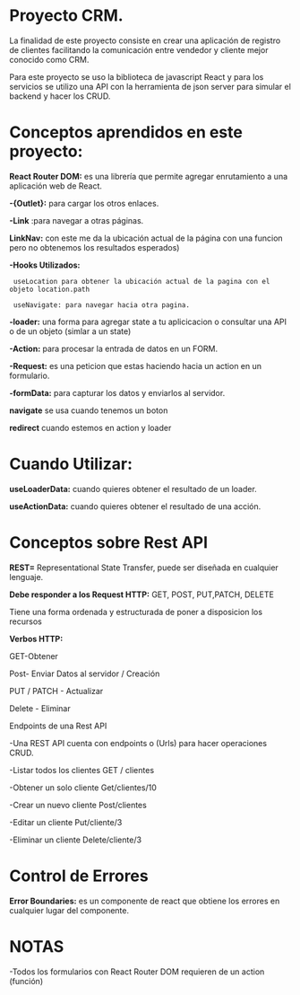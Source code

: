 # Proyecto CRM.

La finalidad de este proyecto consiste en crear una aplicación de registro de clientes facilitando la comunicación entre vendedor y cliente
mejor conocido como CRM.

Para este proyecto se uso la biblioteca de javascript React y para los servicios se utilizo una API con la herramienta de json server para simular el backend y hacer los
CRUD.

# Conceptos aprendidos en este proyecto:
 
 **React Router DOM:** es una librería que permite agregar enrutamiento a una aplicación web de React.
 
**-{Outlet}:** para cargar los otros enlaces.

**-Link** :para navegar a otras páginas.

**LinkNav:** con este me da la ubicación actual de la página con una funcion pero no obtenemos los resultados esperados)

**-Hooks Utilizados:**
    
     useLocation para obtener la ubicación actual de la pagina con el objeto location.path

     useNavigate: para navegar hacia otra pagina.

**-loader:** una forma para agregar state a tu aplicicacion o consultar una API o de un objeto (simlar a un state)

**-Action:** para procesar la entrada de datos en un FORM.

**-Request:** es una peticion que estas haciendo hacia un action en un formulario.

**-formData:** para capturar los datos y enviarlos al servidor.

**navigate** se usa cuando tenemos un boton

**redirect** cuando estemos en action y loader

# Cuando Utilizar:

**useLoaderData:** cuando quieres obtener el resultado de un loader.

**useActionData:** cuando quieres obtener el resultado de una acción.

# Conceptos sobre Rest API

**REST=** Representational State Transfer, puede ser diseñada en cualquier lenguaje.

**Debe responder a los Request HTTP:** GET, POST, PUT,PATCH, DELETE

Tiene una forma ordenada y estructurada de poner a disposicion los recursos

**Verbos HTTP:**

GET-Obtener

Post- Enviar Datos al servidor / Creación

PUT / PATCH - Actualizar

Delete - Eliminar

Endpoints de una Rest API

-Una REST API cuenta con endpoints o (Urls) para hacer operaciones CRUD.

-Listar todos los clientes  GET / clientes

-Obtener un solo cliente Get/clientes/10

-Crear un nuevo cliente Post/clientes

-Editar un cliente Put/cliente/3

-Eliminar un cliente Delete/cliente/3

# Control de Errores

**Error Boundaries:** es un componente de react que obtiene los errores en cualquier lugar del componente.

# NOTAS

-Todos los formularios con React Router DOM requieren de un action (función)

